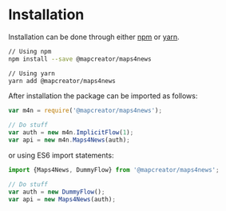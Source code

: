 # Installation
Installation can be done through either [npm] or [yarn].

```sh
// Using npm
npm install --save @mapcreator/maps4news

// Using yarn
yarn add @mapcreator/maps4news
```

After installation the package can be imported as follows:

```js
var m4n = require('@mapcreator/maps4news');

// Do stuff
var auth = new m4n.ImplicitFlow(1);
var api = new m4n.Maps4News(auth);
```

or using ES6 import statements:
 
```js
import {Maps4News, DummyFlow} from '@mapcreator/maps4news';

// Do stuff
var auth = new DummyFlow();
var api = new Maps4News(auth);
```

[npm]: https://npmjs.com
[yarn]: https://yarnpkg.com